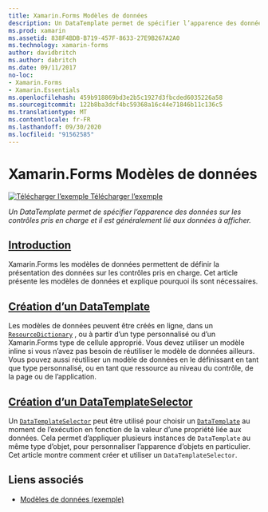 ```yaml
---
title: Xamarin.Forms Modèles de données
description: Un DataTemplate permet de spécifier l’apparence des données sur les contrôles pris en charge et il est généralement lié aux données à afficher.
ms.prod: xamarin
ms.assetid: 838F4BDB-B719-457F-8633-27E9B267A2A0
ms.technology: xamarin-forms
author: davidbritch
ms.author: dabritch
ms.date: 09/11/2017
no-loc:
- Xamarin.Forms
- Xamarin.Essentials
ms.openlocfilehash: 459b918869bd3e2b5c1927d3fbcded6035226a58
ms.sourcegitcommit: 122b8ba3dcf4bc59368a16c44e71846b11c136c5
ms.translationtype: MT
ms.contentlocale: fr-FR
ms.lasthandoff: 09/30/2020
ms.locfileid: "91562585"
---
```

# <a name="no-locxamarinforms-data-templates"></a>Xamarin.Forms Modèles de données

[![Télécharger l’exemple](~/media/shared/download.png) Télécharger l’exemple](https://docs.microsoft.com/samples/xamarin/xamarin-forms-samples/templates-datatemplates)

_Un DataTemplate permet de spécifier l’apparence des données sur les contrôles pris en charge et il est généralement lié aux données à afficher._

## <a name="introduction"></a>[Introduction](introduction.md)

Xamarin.Forms les modèles de données permettent de définir la présentation des données sur les contrôles pris en charge. Cet article présente les modèles de données et explique pourquoi ils sont nécessaires.

## <a name="creating-a-datatemplate"></a>[Création d’un DataTemplate](creating.md)

Les modèles de données peuvent être créés en ligne, dans un [`ResourceDictionary`](xref:Xamarin.Forms.ResourceDictionary) , ou à partir d’un type personnalisé ou d’un Xamarin.Forms type de cellule approprié. Vous devez utiliser un modèle inline si vous n’avez pas besoin de réutiliser le modèle de données ailleurs. Vous pouvez aussi réutiliser un modèle de données en le définissant en tant que type personnalisé, ou en tant que ressource au niveau du contrôle, de la page ou de l’application.

## <a name="creating-a-datatemplateselector"></a>[Création d’un DataTemplateSelector](selector.md)

Un [`DataTemplateSelector`](xref:Xamarin.Forms.DataTemplateSelector) peut être utilisé pour choisir un [`DataTemplate`](xref:Xamarin.Forms.DataTemplate) au moment de l’exécution en fonction de la valeur d’une propriété liée aux données. Cela permet d’appliquer plusieurs instances de `DataTemplate` au même type d’objet, pour personnaliser l’apparence d’objets en particulier. Cet article montre comment créer et utiliser un `DataTemplateSelector`.

## <a name="related-links"></a>Liens associés

- [Modèles de données (exemple)](/samples/xamarin/xamarin-forms-samples/templates-datatemplates)